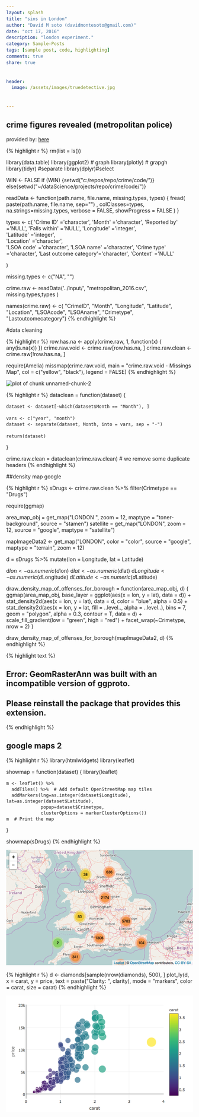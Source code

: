 ```yaml
---
layout: splash
title: "sins in London"
author: "David M soto (davidmontesoto@gmail.com)"
date: "oct 17, 2016"
description: "london experiment."
category: Sample-Posts
tags: [sample post, code, highlighting]
comments: true
share: true


header:
  image: /assets/images/truedetective.jpg


---
```



## crime figures revealed (metropolitan police)

provided by:  [here](https://data.police.uk/data/)



{% highlight r %}
rm(list = ls())

library(data.table)
library(ggplot2) # graph
library(plotly)  # grapgh
library(tidyr)   #separate
library(dplyr)#select

WIN <- FALSE
if (WIN) {setwd("c:/repos/repo/crime/code/")} else{setwd("~/dataScience/projects/repo/crime/code/")}


readData <- function(path.name, file.name,  missing.types, types) {
  fread(  paste(path.name, file.name, sep="") , 
            colClasses=types,
            na.strings=missing.types, 
          verbose = FALSE, showProgress = FALSE )
}

types <- c(
'Crime ID'             ='character',
'Month'                ='character', 
'Reported by'          ='NULL',
'Falls within'         ='NULL',
'Longitude'            ='integer',   
'Latitude'             ='integer',    
'Location'             ='character',   
'LSOA code'            ='character',
'LSOA name'            ='character',
'Crime type'           ='character',
'Last outcome category'='character',
'Context'              ='NULL'

)


missing.types <- c("NA", "")

crime.raw <- readData('../input/', "metropolitan_2016.csv",   missing.types,types  )

names(crime.raw) <- c( "CrimeID",  "Month",  "Longitude",  "Latitude", "Location",    "LSOAcode",   "LSOAname",  "Crimetype", "Lastoutcomecategory")
{% endhighlight %}
    

#data cleaning 



{% highlight r %}
row.has.na <- apply(crime.raw, 1, function(x) {
    any(is.na(x))
})
crime.raw.void <- crime.raw[row.has.na, ]
crime.raw.clean <- crime.raw[!row.has.na, ]

require(Amelia)
missmap(crime.raw.void, main = "crime.raw.void - Missings Map", col = c("yellow", 
    "black"), legend = FALSE)
{% endhighlight %}

![plot of chunk unnamed-chunk-2](/figures/unnamed-chunk-2-1.svg)

{% highlight r %}
dataclean = function(dataset) {
    
    
    dataset <- dataset[-which(dataset$Month == "Month"), ]
    
    vars <- c("year", "month")
    dataset <- separate(dataset, Month, into = vars, sep = "-")
    
    return(dataset)
    
}


crime.raw.clean = dataclean(crime.raw.clean)  # we remove some duplicate headers
{% endhighlight %}


##density map google 


{% highlight r %}
sDrugs <- crime.raw.clean %>% filter(Crimetype == "Drugs")

require(ggmap)

area_map_obj = get_map("LONDON ", zoom = 12, maptype = "toner-background", source = "stamen")
satellite = get_map("LONDON", zoom = 12, source = "google", maptype = "satellite")


mapImageData2 <- get_map("LONDON", color = "color", source = "google", maptype = "terrain", 
    zoom = 12)

d = sDrugs %>% mutate(lon = Longitude, lat = Latitude)


d$lon <- as.numeric(d$lon)
d$lat <- as.numeric(d$lat)
d$Longitude <- as.numeric(d$Longitude)
d$Latitude <- as.numeric(d$Latitude)

draw_density_map_of_offenses_for_borough = function(area_map_obj, d) {
    ggmap(area_map_obj, base_layer = ggplot(aes(x = lon, y = lat), data = d)) + 
        stat_density2d(aes(x = lon, y = lat), data = d, color = "blue", alpha = 0.5) + 
        stat_density2d(aes(x = lon, y = lat, fill = ..level.., alpha = ..level..), 
            bins = 7, geom = "polygon", alpha = 0.3, contour = T, data = d) + 
        scale_fill_gradient(low = "green", high = "red") + facet_wrap(~Crimetype, 
        nrow = 2)
}

draw_density_map_of_offenses_for_borough(mapImageData2, d)
{% endhighlight %}



{% highlight text %}
## Error: GeomRasterAnn was built with an incompatible version of ggproto.
## Please reinstall the package that provides this extension.
{% endhighlight %}


## google maps 2 


{% highlight r %}
library(htmlwidgets)
library(leaflet)

showmap = function(dataset) {
    library(leaflet)
    
    m <- leaflet() %>%
      addTiles() %>%  # Add default OpenStreetMap map tiles
      addMarkers(lng=as.integer(dataset$Longitude), lat=as.integer(dataset$Latitude),
                 popup=dataset$Crimetype,
                 clusterOptions = markerClusterOptions())
    m  # Print the map
  }

  showmap(sDrugs)
{% endhighlight %}

![plot of chunk unnamed-chunk-4](/figures/unnamed-chunk-4-1.png)


{% highlight r %}
d <- diamonds[sample(nrow(diamonds), 500), ]
plot_ly(d, x = carat, y = price, text = paste("Clarity: ", clarity), mode = "markers", 
    color = carat, size = carat)
{% endhighlight %}

![plot of chunk unnamed-chunk-5](/figures/unnamed-chunk-5-1.png)
